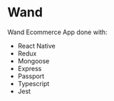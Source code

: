 # Wand
Wand Ecommerce App done with:
- React Native
- Redux
- Mongoose
- Express
- Passport
- Typescript
- Jest
